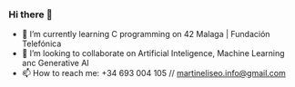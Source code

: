 ### Hi there 👋

- 🌱 I’m currently learning C programming on 42 Malaga | Fundación Telefónica
- 👯 I’m looking to collaborate on Artificial Inteligence, Machine Learning anc Generative AI 
- 📫 How to reach me: +34 693 004 105 // martineliseo.info@gmail.com
